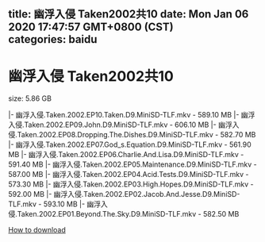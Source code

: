 
title: 幽浮入侵 Taken2002共10
date: Mon Jan 06 2020 17:47:57 GMT+0800 (CST)    
categories: baidu
---

# 幽浮入侵 Taken2002共10
size: 5.86 GB
 
 
|- 幽浮入侵.Taken.2002.EP10.Taken.D9.MiniSD-TLF.mkv - 589.10 MB
|- 幽浮入侵.Taken.2002.EP09.John.D9.MiniSD-TLF.mkv - 606.10 MB
|- 幽浮入侵.Taken.2002.EP08.Dropping.The.Dishes.D9.MiniSD-TLF.mkv - 582.70 MB
|- 幽浮入侵.Taken.2002.EP07.God_s.Equation.D9.MiniSD-TLF.mkv - 561.90 MB
|- 幽浮入侵.Taken.2002.EP06.Charlie.And.Lisa.D9.MiniSD-TLF.mkv - 591.40 MB
|- 幽浮入侵.Taken.2002.EP05.Maintenance.D9.MiniSD-TLF.mkv - 587.00 MB
|- 幽浮入侵.Taken.2002.EP04.Acid.Tests.D9.MiniSD-TLF.mkv - 573.30 MB
|- 幽浮入侵.Taken.2002.EP03.High.Hopes.D9.MiniSD-TLF.mkv - 592.00 MB
|- 幽浮入侵.Taken.2002.EP02.Jacob.And.Jesse.D9.MiniSD-TLF.mkv - 593.10 MB
|- 幽浮入侵.Taken.2002.EP01.Beyond.The.Sky.D9.MiniSD-TLF.mkv - 582.50 MB

[How to download](https://bpcam.bemobtrk.com/go/2ceec3aa-1ca2-46d6-b9ff-aaa5c184517c?jno=3772)